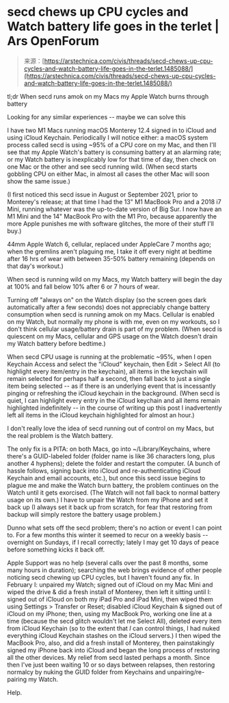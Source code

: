 <!--yml
category: 未分类
date: 2024-05-27 15:04:21
-->

# secd chews up CPU cycles and Watch battery life goes in the terlet | Ars OpenForum

> 来源：[https://arstechnica.com/civis/threads/secd-chews-up-cpu-cycles-and-watch-battery-life-goes-in-the-terlet.1485088/](https://arstechnica.com/civis/threads/secd-chews-up-cpu-cycles-and-watch-battery-life-goes-in-the-terlet.1485088/)

tl;dr When secd runs amok on my Macs my Apple Watch burns through battery

Looking for any similar experiences -- maybe we can solve this

I have two M1 Macs running macOS Monterey 12.4 signed in to iCloud and using iCloud Keychain. Periodically I will notice either: a macOS system process called secd is using ~95% of a CPU core on my Mac, and then I'll see that my Apple Watch's battery is consuming battery at an alarming rate; or my Watch battery is inexplicably low for that time of day, then check on one Mac or the other and see secd running wild. (When secd starts gobbling CPU on either Mac, in almost all cases the other Mac will soon show the same issue.)

(I first noticed this secd issue in August or September 2021, prior to Monterey's release; at that time I had the 13" M1 MacBook Pro and a 2018 i7 Mini, running whatever was the up-to-date version of Big Sur. I now have an M1 Mini and the 14" MacBook Pro with the M1 Pro, because apparently the more Apple punishes me with software glitches, the more of their stuff I'll buy.)

44mm Apple Watch 6, cellular, replaced under AppleCare 7 months ago; when the gremlins aren't plaguing me, I take it off every night at bedtime after 16 hrs of wear with between 35-50% battery remaining (depends on that day's workout.)

When secd is running wild on my Macs, my Watch battery will begin the day at 100% and fall below 10% after 6 or 7 hours of wear.

Turning off "always on" on the Watch display (so the screen goes dark automatically after a few seconds) does not appreciably change battery consumption when secd is running amok on my Macs. Cellular is enabled on my Watch, but normally my phone is with me, even on my workouts, so I don't think cellular usage/battery drain is part of my problem. (When secd is quiescent on my Macs, cellular and GPS usage on the Watch doesn't drain my Watch battery before bedtime.)

When secd CPU usage is running at the problematic ~95%, when I open Keychain Access and select the "iCloud" keychain, then Edit > Select All (to highlight every item/entry in the keychain), all items in the keychain will remain selected for perhaps half a second, then fall back to just a single item being selected -- as if there is an underlying event that is incessantly pinging or refreshing the iCloud keychain in the background. (When secd is quiet, I can highlight every entry in the iCloud keychain and all items remain highlighted indefinitely -- in the course of writing up this post I inadvertently left all items in the iCloud keychain highlighted for almost an hour.)

I don't really love the idea of secd running out of control on my Macs, but the real problem is the Watch battery.

The only fix is a PITA: on both Macs, go into ~/Library/Keychains, where there's a GUID-labeled folder (folder name is like 36 characters long, plus another 4 hyphens); delete the folder and restart the computer. (A bunch of hassle follows, signing back into iCloud and re-authenticating iCloud Keychain and email accounts, etc.), but once this secd issue begins to plague me and make the Watch burn battery, the problem continues on the Watch until it gets exorcised. (The Watch will not fall back to normal battery usage on its own.) I have to unpair the Watch from my iPhone and set it back up (I always set it back up from scratch, for fear that restoring from backup will simply restore the battery usage problem.)

Dunno what sets off the secd problem; there's no action or event I can point to. For a few months this winter it seemed to recur on a weekly basis -- overnight on Sundays, if I recall correctly; lately I may get 10 days of peace before something kicks it back off.

Apple Support was no help (several calls over the past 8 months, some many hours in duration); searching the web brings evidence of other people noticing secd chewing up CPU cycles, but I haven't found any fix. In February I: unpaired my Watch; signed out of iCloud on my Mac Mini and wiped the drive & did a fresh install of Monterey, then left it sitting until I: signed out of iCloud on both my iPad Pro and iPad Mini, then wiped them using Settings > Transfer or Reset; disabled iCloud Keychain & signed out of iCloud on my iPhone; then, using my MacBook Pro, working one line at a time (because the secd glitch wouldn't let me Select All), deleted every item from iCloud Keychain (so to the extent that *I* can control things, I had nuked everything iCloud Keychain stashes on the iCloud servers.) I then wiped the MacBook Pro, also, and did a fresh install of Monterey, then painstakingly signed my iPhone back into iCloud and began the long process of restoring all the other devices. My relief from secd lasted perhaps a month. Since then I've just been waiting 10 or so days between relapses, then restoring normalcy by nuking the GUID folder from Keychains and unpairing/re-pairing my Watch.

Help.
